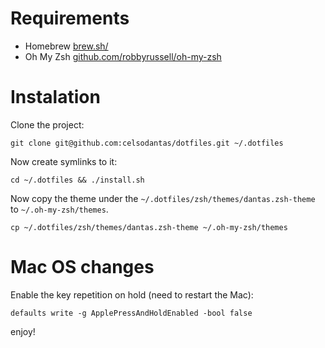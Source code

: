 # Requirements

* Homebrew [brew.sh/](https://brew.sh/)
* Oh My Zsh [github.com/robbyrussell/oh-my-zsh](https://github.com/robbyrussell/oh-my-zsh)

# Instalation

Clone the project:

```
git clone git@github.com:celsodantas/dotfiles.git ~/.dotfiles
```

Now create symlinks to it:

```
cd ~/.dotfiles && ./install.sh
```

Now copy the theme under the `~/.dotfiles/zsh/themes/dantas.zsh-theme` to `~/.oh-my-zsh/themes`.

```
cp ~/.dotfiles/zsh/themes/dantas.zsh-theme ~/.oh-my-zsh/themes
```

# Mac OS changes

Enable the key repetition on hold (need to restart the Mac):

    defaults write -g ApplePressAndHoldEnabled -bool false


enjoy!

